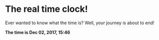 # The real time clock!

Ever wanted to know what the time is? Well, your journey is about to end!

**The time is Dec 02, 2017, 15:46**